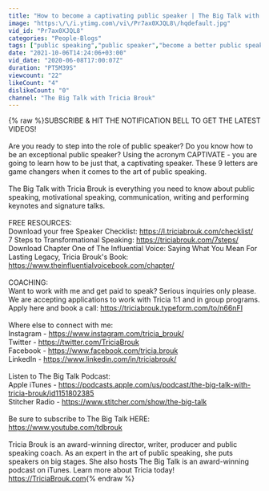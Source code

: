 ```yaml
---
title: "How to become a captivating public speaker | The Big Talk with Tricia Brouk"
image: "https:\/\/i.ytimg.com\/vi\/Pr7ax0XJQL8\/hqdefault.jpg"
vid_id: "Pr7ax0XJQL8"
categories: "People-Blogs"
tags: ["public speaking","public speaker","become a better public speaker"]
date: "2021-10-06T14:24:06+03:00"
vid_date: "2020-06-08T17:00:07Z"
duration: "PT5M39S"
viewcount: "22"
likeCount: "4"
dislikeCount: "0"
channel: "The Big Talk with Tricia Brouk"
---
```

{% raw %}SUBSCRIBE &amp; HIT THE NOTIFICATION BELL TO GET THE LATEST VIDEOS!<br /><br />Are you ready to step into the role of public speaker? Do you know how to be an exceptional public speaker? Using the acronym CAPTIVATE - you are going to learn how to be just that, a captivating speaker. These 9 letters are game changers when it comes to the art of public speaking.<br /><br />The Big Talk with Tricia Brouk is everything you need to know about public speaking, motivational speaking, communication, writing and performing keynotes and signature talks.<br /><br />FREE RESOURCES:<br />Download your free Speaker Checklist: <a rel="nofollow" target="blank" href="https://l.triciabrouk.com/checklist/">https://l.triciabrouk.com/checklist/</a><br />7 Steps to Transformational Speaking: <a rel="nofollow" target="blank" href="https://triciabrouk.com/7steps/">https://triciabrouk.com/7steps/</a><br />Download Chapter One of The Influential Voice: Saying What You Mean For Lasting Legacy, Tricia Brouk's Book: <a rel="nofollow" target="blank" href="https://www.theinfluentialvoicebook.com/chapter/">https://www.theinfluentialvoicebook.com/chapter/</a><br /><br />COACHING: <br />Want to work with me and get paid to speak? Serious inquiries only please. We are accepting applications to work with Tricia 1:1 and in group programs. Apply here and book a call: <a rel="nofollow" target="blank" href="https://triciabrouk.typeform.com/to/n66nFI">https://triciabrouk.typeform.com/to/n66nFI</a><br /><br />Where else to connect with me:<br />Instagram - <a rel="nofollow" target="blank" href="https://www.instagram.com/tricia_brouk/">https://www.instagram.com/tricia_brouk/</a><br />Twitter - <a rel="nofollow" target="blank" href="https://twitter.com/TriciaBrouk">https://twitter.com/TriciaBrouk</a><br />Facebook - <a rel="nofollow" target="blank" href="https://www.facebook.com/tricia.brouk">https://www.facebook.com/tricia.brouk</a><br />LinkedIn - <a rel="nofollow" target="blank" href="https://www.linkedin.com/in/triciabrouk/">https://www.linkedin.com/in/triciabrouk/</a><br /><br />Listen to The Big Talk Podcast:<br />Apple iTunes - <a rel="nofollow" target="blank" href="https://podcasts.apple.com/us/podcast/the-big-talk-with-tricia-brouk/id1151802385">https://podcasts.apple.com/us/podcast/the-big-talk-with-tricia-brouk/id1151802385</a><br />Stitcher Radio - <a rel="nofollow" target="blank" href="https://www.stitcher.com/show/the-big-talk">https://www.stitcher.com/show/the-big-talk</a><br /><br />Be sure to subscribe to The Big Talk HERE: <a rel="nofollow" target="blank" href="https://www.youtube.com/tdbrouk">https://www.youtube.com/tdbrouk</a><br /><br />Tricia Brouk is an award-winning director, writer, producer and public speaking coach. As an expert in the art of public speaking, she puts speakers on big stages. She also hosts The Big Talk is an award-winning podcast on iTunes. Learn more about Tricia today! <a rel="nofollow" target="blank" href="https://TriciaBrouk.com">https://TriciaBrouk.com</a>{% endraw %}

